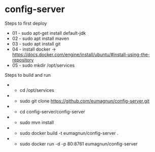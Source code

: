 # config-server

Steps to first deploy

* 01 - sudo apt-get install default-jdk
* 02 - sudo apt install maven
* 03 - sudo apt install git
* 04 - install docker -> https://docs.docker.com/engine/install/ubuntu/#install-using-the-repository
* 05 - sudo mkdir /opt/services



Steps to build and run
* - cd /opt/services
* - sudo git clone https://github.com/eumagnun/config-server.git
* - cd config-server/config-server
* - sudo mvn install
* - sudo docker build -t eumagnun/config-server .
* - sudo docker run -d -p 80:8761 eumagnun/config-server
